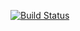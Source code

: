 [![Build Status](https://travis-ci.com/AlexeyMM/satoshi-moon.svg?branch=master)](https://travis-ci.com/AlexeyMM/satoshi-moon)
